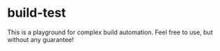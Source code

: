 # build-test

This is a playground for complex build automation. Feel free to use, but without any guarantee!
